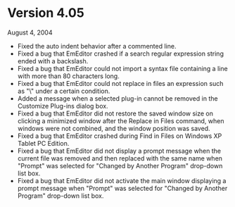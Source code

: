 # Version 4.05

August 4, 2004

- Fixed the auto indent behavior after a commented line.
- Fixed a bug that EmEditor crashed if a search regular expression string ended with a backslash.
- Fixed a bug that EmEditor could not import a syntax file containing a line with more than 80 characters long.
- Fixed a bug that EmEditor could not replace in files an expression such as "\\\" under a certain condition.
- Added a message when a selected plug-in cannot be removed in the Customize Plug-ins dialog box.
- Fixed a bug that EmEditor did not restore the saved window size on clicking a minimized window after the Replace in Files command, when windows were not combined, and the window position was saved.
- Fixed a bug that EmEditor crashed during Find in Files on Windows XP Tablet PC Edition.
- Fixed a bug that EmEditor did not display a prompt message when the current file was removed and then replaced with the same name when "Prompt" was selected for "Changed by Another Program" drop-down list box.
- Fixed a bug that EmEditor did not activate the main window displaying a prompt message when "Prompt" was selected for "Changed by Another Program" drop-down list box.
